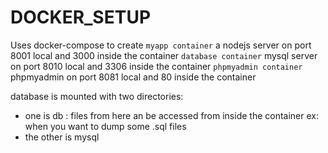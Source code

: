 # DOCKER_SETUP
Uses docker-compose to create
 `myapp container` a nodejs server on port 8001 local and 3000 inside the container
 `database container` mysql server on port 8010 local and 3306 inside the container
 `phpmyadmin container` phpmyadmin on port 8081 local and 80 inside the container
 
database is mounted with two directories: 
  - one is db : files from here an be accessed from inside the container ex: when you want to dump some .sql files
  - the other is mysql
